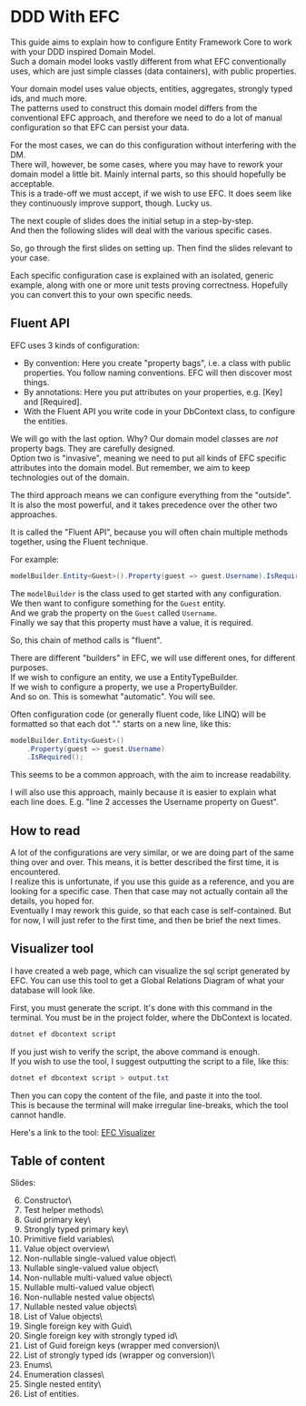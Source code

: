 # DDD With EFC

This guide aims to explain how to configure Entity Framework Core to work with your DDD inspired Domain Model.\
Such a domain model looks vastly different from what EFC conventionally uses, 
which are just simple classes (data containers), 
with public properties.

Your domain model uses value objects, entities, aggregates, strongly typed ids, and much more.\
The patterns used to construct this domain model differs from the conventional EFC approach,
and therefore we need to do a lot of manual configuration so that EFC can persist your data.

For the most cases, we can do this configuration without interfering with the DM.\
There will, however, be some cases, 
where you may have to rework your domain model a little bit. Mainly internal parts, so this should hopefully be acceptable.\
This is a trade-off we must accept, if we wish to use EFC. It does seem like they continuously improve support, though. Lucky us.

The next couple of slides does the initial setup in a step-by-step.\
And then the following slides will deal with the various specific cases.

So, go through the first slides on setting up. Then find the slides relevant to your case.

Each specific configuration case is explained with an isolated, generic example, 
along with one or more unit tests proving correctness. Hopefully you can convert this to your own specific needs.

## Fluent API
EFC uses 3 kinds of configuration:
* By convention: Here you create "property bags", i.e. a class with public properties. You follow naming conventions. EFC will then discover most things.
* By annotations: Here you put attributes on your properties, e.g. [Key] and [Required].
* With the Fluent API you write code in your DbContext class, to configure the entities.

We will go with the last option. Why? Our domain model classes are _not_ property bags. They are carefully designed.\
Option two is "invasive", meaning we need to put all kinds of EFC specific attributes into the domain model. But remember,
we aim to keep technologies out of the domain.

The third approach means we can configure everything from the "outside". It is also the most powerful, and it takes precedence over the other two approaches.

It is called the "Fluent API", because you will often chain multiple methods together, using the Fluent technique.

For example:

```csharp
modelBuilder.Entity<Guest>().Property(guest => guest.Username).IsRequired();
```

The `modelBuilder` is the class used to get started with any configuration.\
We then want to configure something for the `Guest` entity.\
And we grab the property on the `Guest` called `Username`.\
Finally we say that this property must have a value, it is required.

So, this chain of method calls is "fluent". 

There are different "builders" in EFC, we will use different ones, for different purposes.\
If we wish to configure an entity, we use a EntityTypeBuilder.\
If we wish to configure a property, we use a PropertyBuilder.\
And so on. This is somewhat "automatic". You will see.

Often configuration code (or generally fluent code, like LINQ) will be formatted so that each dot "." starts on a new line,
like this:

```csharp
modelBuilder.Entity<Guest>()
    .Property(guest => guest.Username)
    .IsRequired();
```

This seems to be a common approach, with the aim to increase readability.

I will also use this approach, mainly because it is easier to explain what each line does.
E.g. "line 2 accesses the Username property on Guest".

## How to read
A lot of the configurations are very similar, or we are doing part of the same thing over and over. 
This means, it is better described the first time, it is encountered.\
I realize this is unfortunate, if you use this guide as a reference, and you are looking for a specific case. Then that case may not actually contain all the details, you hoped for.\
Eventually I may rework this guide, so that each case is self-contained. But for now, I will just refer to the first time, and then be brief the next times.

## Visualizer tool
I have created a web page, which can visualize the sql script generated by EFC. You can use this tool to get a Global Relations Diagram of what your database will look like.

First, you must generate the script. It's done with this command in the terminal. You must be in the project folder, where the DbContext is located.

```powershell
dotnet ef dbcontext script
```

If you just wish to verify the script, the above command is enough.\
If you wish to use the tool, I suggest outputting the script to a file, like this:

```powershell
dotnet ef dbcontext script > output.txt
```

Then you can copy the content of the file, and paste it into the tool.\
This is because the terminal will make irregular line-breaks, which the tool cannot handle.

Here's a link to the tool: [EFC Visualizer](https://troelsmortensen.github.io/SqlScriptVisualizer/)

## Table of content
Slides:

6. Constructor\
7. Test helper methods\
8. Guid primary key\
9. Strongly typed primary key\
10. Primitive field variables\
10. Value object overview\
11. Non-nullable single-valued value object\
12. Nullable single-valued value object\
13. Non-nullable multi-valued value object\
14. Nullable multi-valued value object\
15. Non-nullable nested value objects\
16. Nullable nested value objects\
17. List of Value objects\
18. Single foreign key with Guid\
19. Single foreign key with strongly typed id\
20. List of Guid foreign keys (wrapper med conversion)\
21. List of strongly typed ids (wrapper og conversion)\
22. Enums\
23. Enumeration classes\
24. Single nested entity\
24. List of entities.
